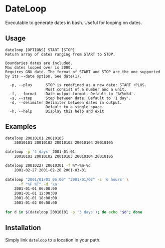 
# DateLoop

Executable to generate dates in bash. Useful for looping on dates.


## Usage

```Usage:
dateloop [OPTIONS] START [STOP]
Return array of dates ranging from START to STOP.

Boundaries dates are included.
Max dates looped over is 2000.
Requires GNU date. The format of START and STOP are the one supported
by its --date option. See date(1).

  -p, --plus      STOP is redefined as a new date: START +PLUS.
                  Must consist of a number and a unit.
  -f, --format    Date output format. Default to '%Y%m%d'.
  -s, --step      Step between date. Default to '1 day'.
  -d, --delimiter Delimiter between dates in output.
                  Default to a single space.
  -h, --help      Display this help and exit

```
## Examples

``` sh
dateloop 20010101 20010105
    20010101 20010102 20010103 20010104 20010105

dateloop -p '4 days' 2001-01-01
    20010101 20010102 20010103 20010104 20010105

dateloop 20010227 20010301 -f %Y-%m-%d
    2001-02-27 2001-02-28 2001-03-01
    
dateloop "2001/01/01 06:00" "2001/01/02" -s '6 hours' \
      -f "%F %T" -d '\n'
    2001-01-01 06:00:00
    2001-01-01 12:00:00
    2001-01-01 18:00:00
    2001-01-02 00:00:00
    
for d in $(dateloop 20010101 -p '3 days'); do echo "$d"; done
```


## Installation

Simply link `dateloop` to a location in your path.
